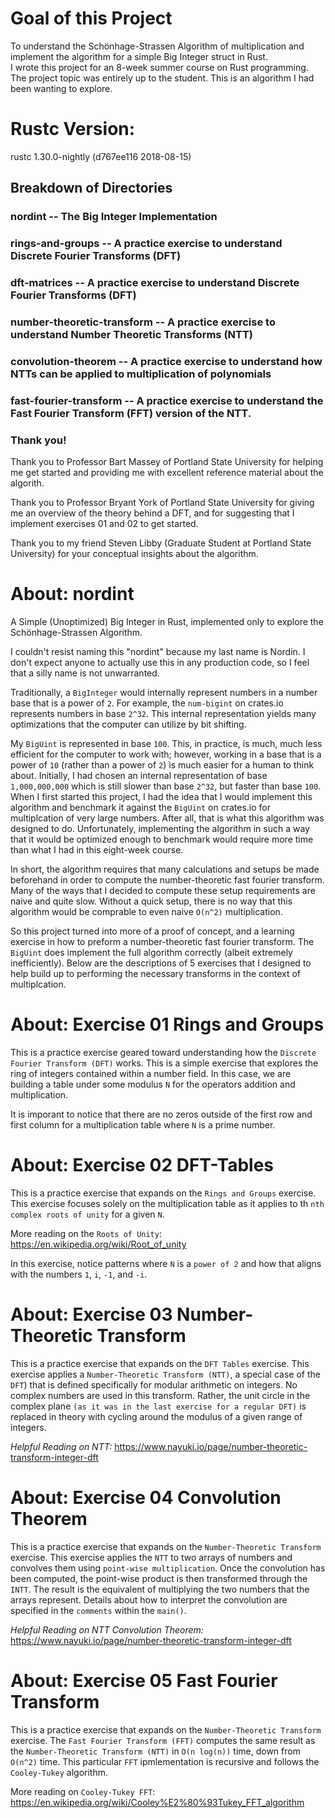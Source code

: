 # Goal of this Project
To understand the Schönhage-Strassen Algorithm of multiplication and implement the algorithm for a simple Big Integer struct in Rust.  
I wrote this project for an 8-week summer course on Rust programming. The project topic was entirely up to the student. This is an algorithm I had been wanting to explore.

# Rustc Version:
rustc 1.30.0-nightly (d767ee116 2018-08-15)

## Breakdown of Directories
### nordint -- The Big Integer Implementation
### rings-and-groups -- A practice exercise to understand Discrete Fourier Transforms (DFT)
### dft-matrices -- A practice exercise to understand Discrete Fourier Transforms (DFT)
### number-theoretic-transform -- A practice exercise to understand Number Theoretic Transforms (NTT)
### convolution-theorem -- A practice exercise to understand how NTTs can be applied to multiplication of polynomials
### fast-fourier-transform -- A practice exercise to understand the Fast Fourier Transform (FFT) version of the NTT. 

### Thank you!
Thank you to Professor Bart Massey of Portland State University for helping me get started and providing me with excellent reference material about the algorith.  

Thank you to Professor Bryant York of Portland State University for giving me an overview of the theory behind a DFT, and for suggesting that I implement exercises 01 and 02 to get started.

Thank you to my friend Steven Libby (Graduate Student at Portland State University) for your conceptual insights about the algorithm.

# About: nordint
A Simple (Unoptimized) Big Integer in Rust, implemented only to explore the Schönhage-Strassen Algorithm.

I couldn't resist naming this "nordint" because my last name is Nordin. I don't expect anyone to actually use this in any production code, so I feel that a silly name is not unwarranted.  

Traditionally, a `BigInteger` would internally represent numbers in a number base that is a power of `2`. For example, the `num-bigint` on crates.io represents numbers in base `2^32`. This internal representation yields many optimizations that the computer can utilize by bit shifting.

My `BigUint` is represented in base `100`. This, in practice, is much, much less efficient for the computer to work with; however, working in a base that is a power of `10` (rather than a power of `2`) is much easier for a human to think about. Initially, I had chosen an internal representation of base `1,000,000,000` which is still slower than base `2^32`, but faster than base `100`. When I first started this project, I had the idea that I would implement this algorithm and benchmark it against the `BigUint` on crates.io for multiplcation of very large numbers. After all, that is what this algorithm was designed to do. Unfortunately, implementing the algorithm in such a way that it would be optimized enough to benchmark would require more time than what I had in this eight-week course.   

In short, the algorithm requires that many calculations and setups be made beforehand in order to compute the number-theoretic fast fourier transform. Many of the ways that I decided to compute these setup requirements are naive and quite slow. Without a quick setup, there is no way that this algorithm would be comprable to even naive `O(n^2)` multiplication.  

So this project turned into more of a proof of concept, and a learning exercise in how to preform a number-theoretic fast fourier transform. The `BigUint` does implement the full algorithm correctly (albeit extremely inefficiently).  Below are the descriptions of 5 exercises that I designed to help build up to performing the necessary transforms in the context of multiplcation.

# About: Exercise 01 Rings and Groups

This is a practice exercise geared toward understanding how the `Discrete Fourier Transform (DFT)` works. This is a simple exercise that explores the ring of integers contained within a number field. In this case, we are building a table under some modulus `N` for the operators addition and multiplication.  

It is imporant to notice that there are no zeros outside of the first row and first column for a multiplication table where `N` is a prime number.

# About: Exercise 02 DFT-Tables

This is a practice exercise that expands on the `Rings and Groups` exercise. This exercise focuses solely on the multiplication table as it applies to th `nth complex roots of unity` for a given `N`.  

More reading on the `Roots of Unity`: https://en.wikipedia.org/wiki/Root_of_unity

In this exercise, notice patterns where `N` is a `power of 2` and how that aligns with the numbers `1`, `i`, `-1`, and `-i`.

# About: Exercise 03 Number-Theoretic Transform

This is a practice exercise that expands on the `DFT Tables` exercise. This exercise applies a `Number-Theoretic Transform (NTT)`, a special case of the `DFT`) that is defined specifically for modular arithmetic on integers. No complex numbers are used in this transform. Rather, the unit circle in the complex plane `(as it was in the last exercise for a regular DFT)` is replaced in theory with cycling around the modulus of a given range of integers.

*Helpful Reading on NTT:* https://www.nayuki.io/page/number-theoretic-transform-integer-dft

# About: Exercise 04 Convolution Theorem

This is a practice exercise that expands on the `Number-Theoretic Transform` exercise. This exercise applies the `NTT` to two arrays of numbers and convolves them using `point-wise multiplication`. Once the convolution has been computed, the point-wise product is then transformed through the `INTT`. The result is the equivalent of multiplying the two numbers that the arrays represent. Details about how to interpret the convolution are specified in the `comments` within the `main()`.

*Helpful Reading on NTT Convolution Theorem:* https://www.nayuki.io/page/number-theoretic-transform-integer-dft

# About: Exercise 05 Fast Fourier Transform

This is a practice exercise that expands on the `Number-Theoretic Transform` exercise. The `Fast Fourier Transform (FFT)` computes the same result as the `Number-Theoretic Transform (NTT)` in `O(n log(n))` time, down from `O(n^2)` time. This particular `FFT` ipmlementation is recursive and follows the `Cooley-Tukey` algorithm.

More reading on `Cooley-Tukey FFT`: https://en.wikipedia.org/wiki/Cooley%E2%80%93Tukey_FFT_algorithm 
